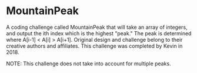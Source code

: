 # MountainPeak

A coding challenge called MountainPeak that will take an array of integers, and output the ith index which is the highest "peak." The peak is determined where A[i-1] < A[i] > A[i+1]. Original design and challenge belong to their creative authors and affiliates. This challenge was completed by Kevin in 2018.

NOTE: This challenge does not take into account for multiple peaks.
